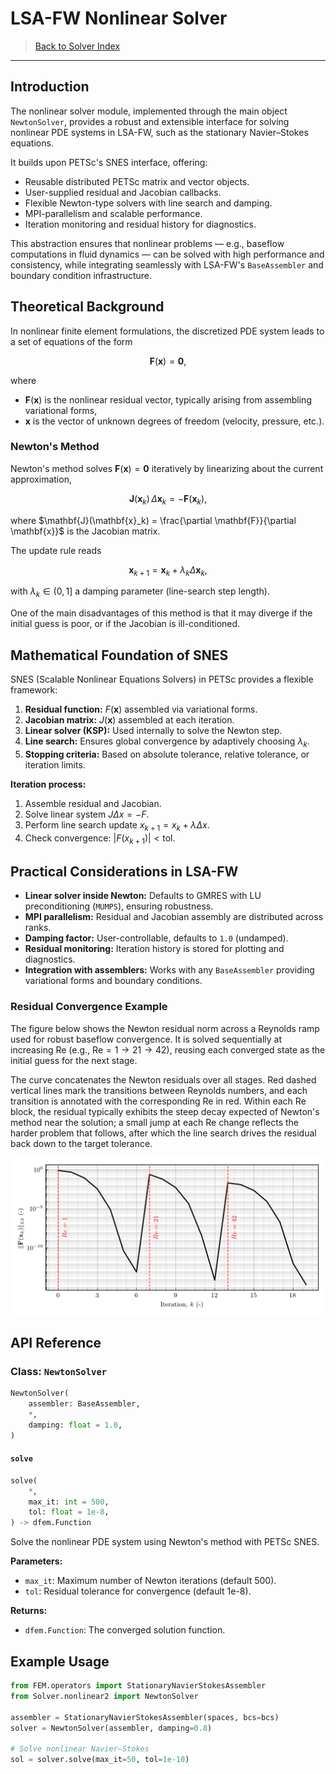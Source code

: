 # LSA-FW Nonlinear Solver

> [Back to Solver Index](solver.md)

---

## Introduction

The nonlinear solver module, implemented through the main object `NewtonSolver`, provides a robust and extensible interface for solving nonlinear PDE systems in LSA-FW, such as the stationary Navier–Stokes equations.

It builds upon PETSc's SNES interface, offering:

* Reusable distributed PETSc matrix and vector objects.
* User-supplied residual and Jacobian callbacks.
* Flexible Newton-type solvers with line search and damping.
* MPI-parallelism and scalable performance.
* Iteration monitoring and residual history for diagnostics.

This abstraction ensures that nonlinear problems — e.g., baseflow computations in fluid dynamics — can be solved with high performance and consistency, while integrating seamlessly with LSA-FW's `BaseAssembler` and boundary condition infrastructure.

## Theoretical Background

In nonlinear finite element formulations, the discretized PDE system leads to a set of equations of the form

$$
\mathbf{F}(\mathbf{x}) = \mathbf{0},
$$

where

* $\mathbf{F}(\mathbf{x})$ is the nonlinear residual vector, typically arising from assembling variational forms,
* $\mathbf{x}$ is the vector of unknown degrees of freedom (velocity, pressure, etc.).

### Newton's Method

Newton's method solves $\mathbf{F}(\mathbf{x}) = \mathbf{0}$ iteratively by linearizing about the current approximation,

$$
\mathbf{J}(\mathbf{x}_k) \, \Delta \mathbf{x}_k = -\mathbf{F}(\mathbf{x}_k),
$$

where $\mathbf{J}(\mathbf{x}_k) = \frac{\partial \mathbf{F}}{\partial \mathbf{x}}$ is the Jacobian matrix.

The update rule reads

$$
\mathbf{x}_{k+1} = \mathbf{x}_k + \lambda_k \Delta \mathbf{x}_k,
$$

with $\lambda_k \in (0,1]$ a damping parameter (line-search step length).

One of the main disadvantages of this method is that it may diverge if the initial guess is poor, or if the Jacobian is ill-conditioned.

## Mathematical Foundation of SNES

SNES (Scalable Nonlinear Equations Solvers) in PETSc provides a flexible framework:

1. **Residual function:** $F(\mathbf{x})$ assembled via variational forms.
2. **Jacobian matrix:** $J(\mathbf{x})$ assembled at each iteration.
3. **Linear solver (KSP):** Used internally to solve the Newton step.
4. **Line search:** Ensures global convergence by adaptively choosing $\lambda_k$.
5. **Stopping criteria:** Based on absolute tolerance, relative tolerance, or iteration limits.

**Iteration process:**

1. Assemble residual and Jacobian.
2. Solve linear system $J \Delta x = -F$.
3. Perform line search update $x_{k+1} = x_k + \lambda \Delta x$.
4. Check convergence: $|F(x_{k+1})| < \text{tol}$.

## Practical Considerations in LSA-FW

* **Linear solver inside Newton:** Defaults to GMRES with LU preconditioning (`MUMPS`), ensuring robustness.
* **MPI parallelism:** Residual and Jacobian assembly are distributed across ranks.
* **Damping factor:** User-controllable, defaults to `1.0` (undamped).
* **Residual monitoring:** Iteration history is stored for plotting and diagnostics.
* **Integration with assemblers:** Works with any `BaseAssembler` providing variational forms and boundary conditions.

### Residual Convergence Example

The figure below shows the Newton residual norm across a Reynolds ramp used for robust baseflow convergence.
It is solved sequentially at increasing $\text{Re}$ (e.g., $\text{Re}=1 \rightarrow 21 \rightarrow 42$), reusing each converged state as the initial guess for the next stage.

The curve concatenates the Newton residuals over all stages.
Red dashed vertical lines mark the transitions between Reynolds numbers, and each transition is annotated with the corresponding $\text{Re}$ in red.
Within each $\text{Re}$ block, the residual typically exhibits the steep decay expected of Newton's method near the solution; a small jump at each $\text{Re}$ change reflects the harder problem that follows, after which the line search drives the residual back down to the target tolerance.

![Newton Residual Convergence](assets/solver_nonlinear-snes_residuals.png)

## API Reference

### Class: `NewtonSolver`

```python
NewtonSolver(
    assembler: BaseAssembler,
    *,
    damping: float = 1.0,
)
```

#### `solve`

```python
solve(
    *,
    max_it: int = 500,
    tol: float = 1e-8,
) -> dfem.Function
```

Solve the nonlinear PDE system using Newton's method with PETSc SNES.

**Parameters:**

* `max_it`: Maximum number of Newton iterations (default 500).
* `tol`: Residual tolerance for convergence (default 1e-8).

**Returns:**

* `dfem.Function`: The converged solution function.

## Example Usage

```python
from FEM.operators import StationaryNavierStokesAssembler
from Solver.nonlinear2 import NewtonSolver

assembler = StationaryNavierStokesAssembler(spaces, bcs=bcs)
solver = NewtonSolver(assembler, damping=0.8)

# Solve nonlinear Navier–Stokes
sol = solver.solve(max_it=50, tol=1e-10)
```
